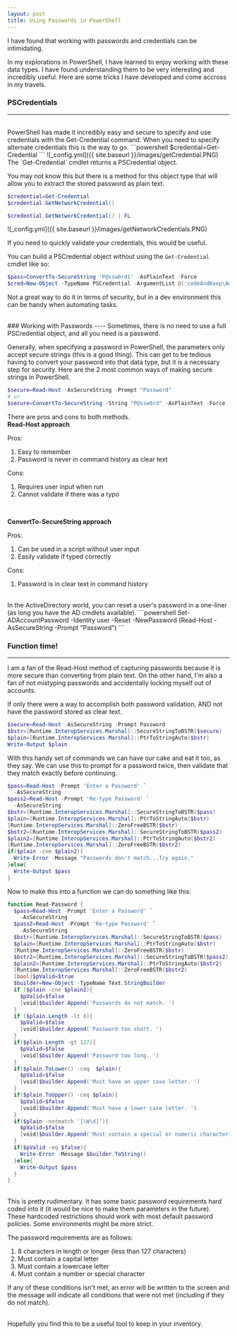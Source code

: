 ```yaml
---
layout: post
title: Using Passwords in PowerShell
---
```


I have found that working with passwords and credentials can be intimidating.

In my explorations in PowerShell, I have learned to enjoy working with these data types.  I have found understanding them to be very interesting and incredibly useful.
Here are some tricks I have developed and come accross in my travels.

### PSCredentials
----
<br>
PowerShell has made it incredibly easy and secure to specify and use credentials with the Get-Credential command.
When you need to specify alternate credentials this is the way to go.
```powershell
$credential=Get-Credential
```
![_config.yml]({{ site.baseurl }}/images/getCredential.PNG)

<br>
The `Get-Credential` cmdlet returns a PSCredential object.

You may not know this but there is a method for this object type that will allow you to extract the stored password as plain text.

```powershell
$credential=Get-Credential
$credential.GetNetworkCredential()

$credential.GetNetworkCredential() | FL
```

![_config.yml]({{ site.baseurl }}/images/getNetworkCredentials.PNG)

If you need to quickly validate your credentials, this would be useful.
<br>

You can build a PSCredential object without using the `Get-Credential` cmdlet like so:
```powershell
$pass=ConvertTo-SecureString 'P@ssw0rd1' -AsPlainText -Force
$cred=New-Object -TypeName PSCredential -ArgumentList @('codeAndKeep\Administrator',$pass)
```
Not a great way to do it in terms of security, but in a dev environment this can be handy when automating tasks.

<br>
### Working with Passwords
----
Sometimes, there is no need to use a full PSCredential object, and all you need is a password.

Generally, when specifying a password in PowerShell, the parameters only accept secure strings (this is a good thing).
This can get to be tedious having to convert your password into that data type, but it is a necessary step for security. 
Here are the 2 most common ways of making secure strings in PowerShell.
```powershell
$secure=Read-Host -AsSecureString -Prompt "Password"
# or
$secure=ConvertTo-SecureString -String "P@ssw0rd" -AsPlainText -Force
```
There are pros and cons to both methods.
<br>
**Read-Host approach**

Pros:
1. Easy to remember
2. Password is never in command history as clear text

Cons:
1. Requires user input when run
2. Cannot validate if there was a typo
<br>

**ConvertTo-SecureString approach**

Pros:
1. Can be used in a script without user input
2. Easily validate if typed correctly

Cons:
1. Password is in clear text in command history

<br>
In the ActiveDirectory world, you can reset a user's password in a one-liner (as long you have the AD cmdlets available).
```powershell
Set-ADAccountPassword -Identity user -Reset -NewPassword (Read-Host -AsSecureString -Prompt "Password")
```
<br>

### Function time!
----

I am a fan of the Read-Host method of capturing passwords because it is more secure than converting from plain text.
On the other hand, I'm also a fan of not mistyping passwords and accidentally locking myself out of accounts.

If only there were a way to accomplish both password validation, AND not have the password stored as clear text.
```powershell
$secure=Read-Host -AsSecureString -Prompt Password
$bstr=[Runtime.InteropServices.Marshal]::SecureStringToBSTR($secure)
$plain=[Runtime.InteropServices.Marshal]::PtrToStringAuto($bstr)
Write-Output $plain
```
With this handy set of commands we can have our cake and eat it too, as they say.
We can use this to prompt for a password twice, then validate that they match exactly before continuing. 

```powershell
$pass=Read-Host -Prompt 'Enter a Password' `
  -AsSecureString 
$pass2=Read-Host -Prompt 'Re-type Password' `
  -AsSecureString
$bstr=[Runtime.InteropServices.Marshal]::SecureStringToBSTR($pass)
$plain=[Runtime.InteropServices.Marshal]::PtrToStringAuto($bstr)
[Runtime.InteropServices.Marshal]::ZeroFreeBSTR($bstr)
$bstr2=[Runtime.InteropServices.Marshal]::SecureStringToBSTR($pass2)
$plain2=[Runtime.InteropServices.Marshal]::PtrToStringAuto($bstr2)
[Runtime.InteropServices.Marshal]::ZeroFreeBSTR($bstr2)
if($plain -cne $plain2){
  Write-Error -Message "Passwords don't match...Try again."
}else{
  Write-Output $pass
}
```

Now to make this into a function we can do something like this:

```powershell
function Read-Password {
  $pass=Read-Host -Prompt 'Enter a Password' `
    -AsSecureString 
  $pass2=Read-Host -Prompt 'Re-type Password' `
    -AsSecureString 
  $bstr=[Runtime.InteropServices.Marshal]::SecureStringToBSTR($pass)
  $plain=[Runtime.InteropServices.Marshal]::PtrToStringAuto($bstr)
  [Runtime.InteropServices.Marshal]::ZeroFreeBSTR($bstr)
  $bstr2=[Runtime.InteropServices.Marshal]::SecureStringToBSTR($pass2)
  $plain2=[Runtime.InteropServices.Marshal]::PtrToStringAuto($bstr2)
  [Runtime.InteropServices.Marshal]::ZeroFreeBSTR($bstr2)
  [bool]$pValid=$true
  $builder=New-Object -TypeName Text.StringBuilder
  if ($plain -cne $plain2){
    $pValid=$false
    [void]$builder.Append('Passwords do not match. ')
  }
  if ($plain.Length -lt 8){
    $pValid=$false
    [void]$builder.Append('Password too short. ')
  }
  if($plain.Length -gt 127){
    $pValid=$false
    [void]$builder.Append('Password too long. ')
  }
  if($plain.ToLower() -ceq  $plain){
    $pValid=$false
    [void]$builder.Append('Must have an upper case letter. ')
  }
  if($plain.ToUpper() -ceq $plain){
    $pValid=$false
    [void]$builder.Append('Must have a lower case letter. ')
  }
  if($plain -notmatch '[\W\d]'){
    $pValid=$false
    [void]$builder.Append('Must contain a special or numeric character. ')
  }
  if($pValid -eq $false){
    Write-Error -Message $builder.ToString()
  }else{
    Write-Output $pass
  }
}
```
<br>
This is pretty rudimentary.  It has some basic password requirements hard coded into it (it would be nice to make them parameters in the future).
These hardcoded restrictions should work with most default password policies.  Some environments might be more strict.

The password requirements are as follows:
1. 8 characters in length or longer (less than 127 characters)
2. Must contain a capital letter
3. Must contain a lowercase letter
4. Must contain a number or special character

If any of these conditions isn't met, an error will be written to the screen and the message will indicate all conditions that were not met (including if they do not match).

<br>
Hopefully you find this to be a useful tool to keep in your inventory.
